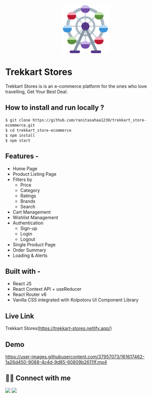 <div align="center">
<img alt="trekkart store lgo" src="./public/favicon.ico" width="150px" height="150px" />
</div>

# Trekkart Stores

Trekkart Stores is is an e-commerce platform for the ones who love travelling, Get Your Best Deal.

## **How to install and run locally ?**

```
$ git clone https://github.com/ranitasahaa1230/trekkart_store-ecommerce.git
$ cd trekkart_store-ecommerce
$ npm install
$ npm start
```

## **Features -**

- Home Page
- Product Listing Page
- Filters by
  - Price
  - Category
  - Ratings
  - Brands
  - Search
- Cart Management
- Wishlist Management
- Authentication
  - Sign-up
  - Login
  - Logout
- Single Product Page
- Order Summary
- Loading & Alerts

## **Built with -**

- React JS
- React Context API + useReducer
- React Router v6
- Vanilla CSS integrated with Kolpotoru UI Component Library

## Live Link

Trekkart Stores(https://trekkart-stores.netlify.app/)

## Demo

https://user-images.githubusercontent.com/37957073/161617462-1a26d450-9088-4c4d-9d85-60809b26111f.mp4

## 👩‍💻 Connect with me

<a href="https://twitter.com/Ifullofsunshine"><img src="https://img.shields.io/badge/Twitter-1DA1F2?style=for-the-badge&logo=twitter&logoColor=white"/></a>
<a href="https://www.linkedin.com/in/saharanitaa1230dreamer/"><img src="https://img.shields.io/badge/LinkedIn-0077B5?style=for-the-badge&logo=linkedin&logoColor=white"/></a>
